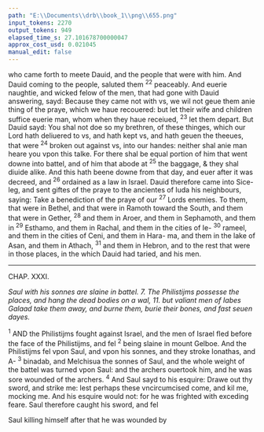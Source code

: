 ```yaml
---
path: "E:\\Documents\\drb\\book_1\\png\\655.png"
input_tokens: 2270
output_tokens: 949
elapsed_time_s: 27.101678700000047
approx_cost_usd: 0.021045
manual_edit: false
---
```

who came forth to meete Dauid, and the people that were
with him. And Dauid coming to the people, saluted them
<sup>22</sup> peaceably. And euerie naughtie, and wicked felow of the
men, that had gone with Dauid answering, sayd: Because
they came not with vs, we wil not geue them anie thing of
the praye, which we haue recouered: but let their wife and
children suffice euerie man, whom when they haue receiued,
<sup>23</sup> let them depart. But Dauid sayd: You shal not doe so my
brethren, of these thinges, which our Lord hath deliuered to
vs, and hath kept vs, and hath geuen the theeues, that were
<sup>24</sup> broken out against vs, into our handes: neither shal anie
man heare you vpon this talke. For there shal be equal portion
of him that went downe into battel, and of him that abode at
<sup>25</sup> the baggage, & they shal diuide alike. And this hath beene
downe from that day, and euer after it was decreed, and
<sup>26</sup> ordained as a law in Israel. Dauid therefore came into Sice-
leg, and sent giftes of the praye to the ancientes of Iuda his
neighbours, saying: Take a benediction of the praye of our
<sup>27</sup> Lords enemies. To them, that were in Bethel, and that were
in Ramoth toward the South, and them that were in Gether,
<sup>28</sup> and them in Aroer, and them in Sephamoth, and them in
<sup>29</sup> Esthamo, and them in Rachal, and them in the cities of Ie-
<sup>30</sup> rameel, and them in the cities of Ceni, and them in Hara-
ma, and them in the lake of Asan, and them in Athach,
<sup>31</sup> and them in Hebron, and to the rest that were in those
places, in the which Dauid had taried, and his men.

<hr>

CHAP. XXXI.

*Saul with his sonnes are slaine in battel. 7. The Philistijms possesse the places,
and hang the dead bodies on a wal, 11. but valiant men of Iabes Galaad
take them away, and burne them, burie their bones, and fast seuen dayes.*

<sup>1</sup> AND the Philistijms fought against Israel, and the men
of Israel fled before the face of the Philistijms, and fel
<sup>2</sup> being slaine in mount Gelboe. And the Philistijms fel vpon
Saul, and vpon his sonnes, and they stroke Ionathas, and A-
<sup>3</sup> binadab, and Melchisua the sonnes of Saul, and the whole
weight of the battel was turned vpon Saul: and the archers
ouertook him, and he was sore wounded of the archers.
<sup>4</sup> And Saul sayd to his esquire: Drawe out thy sword, and
strike me: lest perhaps these vncircumcised come, and kil me,
mocking me. And his esquire would not: for he was frighted
with exceding feare. Saul therefore caught his sword, and fel

[^1]: It is not a-
gainst Gods
comadment,
Deut. 4. & 12.
to make new
lawes, so they
be conforma-
ble, & not con
trarie to Gods
former lawes.

<aside>Saul killing
himself after
that he was
wounded by</aside>